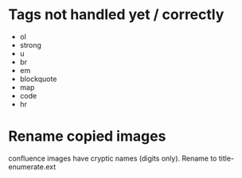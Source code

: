 
# Tags not handled yet / correctly
- ol
- strong
- u
- br
- em
- blockquote
- map
- code
- hr

# Rename copied images
confluence images have cryptic names (digits only). Rename to title-enumerate.ext

